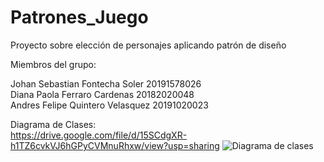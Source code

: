 # Patrones_Juego

Proyecto sobre elección de personajes aplicando patrón de diseño

Miembros del grupo:

Johan Sebastian Fontecha Soler 20191578026  
Diana Paola Ferraro Cardenas 20182020048  
Andres Felipe Quintero Velasquez 20191020023  

Diagrama de Clases:  
https://drive.google.com/file/d/15SCdgXR-h1TZ6cvkVJ6hGPyCVMnuRhxw/view?usp=sharing
![Diagrama de clases](https://user-images.githubusercontent.com/75555273/146305966-446d0b64-0cc5-41b6-b027-30481dae9c46.png)
